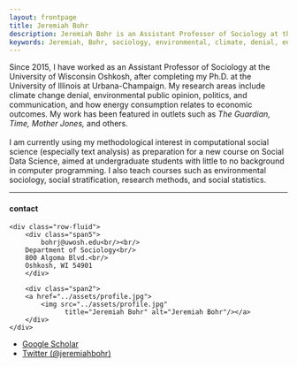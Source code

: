 ```yaml
---
layout: frontpage
title: Jeremiah Bohr
description: Jeremiah Bohr is an Assistant Professor of Sociology at the University of Wisconsin Oshkosh. 
keywords: Jeremiah, Bohr, sociology, environmental, climate, denial, energy, computational, University, Wisconsin, Oshkosh
---
```

Since 2015, I have worked as an Assistant Professor of Sociology at the University of Wisconsin Oshkosh, after completing my Ph.D. at the University of Illinois at Urbana-Champaign. My research areas include climate change denial, environmental public opinion, politics, and communication, and how energy consumption relates to economic outcomes. My work has been featured in outlets such as <i>The Guardian, Time, Mother Jones, </i> and others.
<br/><br/>
I am currently using my methodological interest in computational social science (especially text analysis) as preparation for a new course on Social Data Science, aimed at undergraduate students with little to no background in computer programming. I also teach courses such as environmental sociology, social stratification, research methods, and social statistics.  



---

<!-- Global site tag (gtag.js) - Google Analytics -->
<script async src="https://www.googletagmanager.com/gtag/js?id=UA-127467072-1"></script>
<script>
  window.dataLayer = window.dataLayer || [];
  function gtag(){dataLayer.push(arguments);}
  gtag('js', new Date());

  gtag('config', 'UA-127467072-1');
</script>


<div class="container">
<h4><a name="contact"></a>contact</h4>

    <div class="row-fluid">
        <div class="span5">
            bohrj@uwosh.edu<br/><br/>
	    Department of Sociology<br/>	    
	    800 Algoma Blvd.<br/>
	    Oshkosh, WI 54901
        </div>

        <div class="span2">
        <a href="../assets/profile.jpg">
            <img src="../assets/profile.jpg"
                  title="Jeremiah Bohr" alt="Jeremiah Bohr"/></a>
        </div>
    </div>
</div>

<div class="navbar">
  <div class="navbar-inner">
      <ul class="nav">
          <!-- <li><a href="{{ BASE_PATH }}/assets/CV.pdf">CV</a></li> -->
          <li><a href="https://scholar.google.com/citations?user=fzISXw4AAAAJ&hl=en">Google Scholar</a></li>
          <li><a href="https://twitter.com/jeremiahbohr">Twitter (@jeremiahbohr)</a></li>
      </ul>
  </div>
</div>